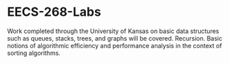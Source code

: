 # EECS-268-Labs
Work completed through the University of Kansas on basic data structures such as queues, stacks, trees, and graphs will be covered. Recursion. Basic notions of algorithmic efficiency and performance analysis in the context of sorting algorithms. 

